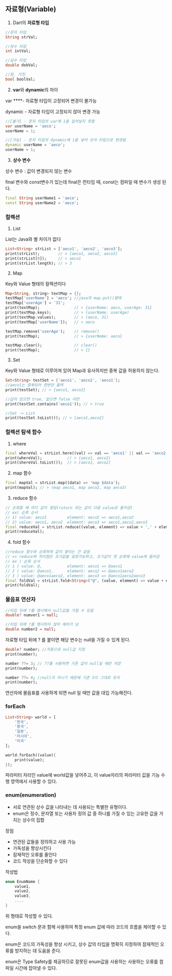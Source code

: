 ## 자료형(Variable)

1) Dart의 **자료형 타입**

```dart
//문자 타입
String strVal;

//정수 타입
int intVal;

//실수 타입
double dobVal;

//참, 거짓
bool boolVal;
```

2) **var**와 **dynamic**의 차이

var ****- 자료형 타입이 고정되어 변경이 불가능

dynamic - 자료형 타입이 고정되지 않아 변경 가능

```dart
//[불가] - 문자 타입의 var에 1을 집어넣지 못함
var userName = 'aeco';
userName = 1;

//[가능] - 문자 타입의 dynamic에 1을 넣어 숫자 타입으로 변경됨
dynamic userName = 'aeco';
userName = 1;
```

3) **상수 변수**

상수 변수 : 값이 변경되지 않는 변수

final 변수와 const변수가 있는데 final은 런타임 때, const는 컴파일 때 변수가 생성 된다.

```dart
final String userName1 = 'aece';
const String userName2 = 'aeco';
```

### 컬렉션

1) List

List는 Java와 별 차이가 없다

```dart
List<String> strList = ['aeco1', 'aeco2', 'aeco3'];
print(strList);	       // > [aeco1, aeco2, aeco3]  
print(strList[0]);     // > aeco1
print(strList.length); // > 3

```

2) Map

Key와 Value 형태의 컬렉션이다

```dart
Map<String, string> textMap = {};
testMap['userName'] = 'aeco'; //java의 map.put()형태
testMap['userAge'] = '31';
print(textMap);               // > {userName: aeco, userAge: 31}
print(textMap.keys);          // > (userName, userAge)
print(textMap.values);        // > (aeco, 31)
print(textMap['userName']);   // > aeco

testMap.remove('userAge');    // remove()
print(testMap);               // > {userName: aeco}

testMap.clear();              // clear()
print(testMap);               // > {}
```

3) Set

Key와 Value 형태로 이루어져 있어 Map과 유사하지만 중복 값을 허용하지 않는다.

```dart
Set<String> testSet = {'aeco1', 'aeco2', 'aeco1'};
//aeco1는 중복되어 한번만 출력
print(testSet); // > {aeco1, aeco2}

//값이 있으면 true, 없으면 false 리턴
print(testSet.contains('aeco1')); // > true

//Set -> List
print(testSet.toList()); // > [aeco1,aeco2]
```

### 컬렉션 탐색 함수

1) where

```dart
final whereVal = strList.here((val) => val == 'aeco1' || val == 'aeco2');
print(whereVal);           // > (aeco1, aeco2)
print(shereVal.toList());  // > [aeco1, aeco2]
```

2) map 함수

```dart
final mapVal = strList.map((data) => 'map $data');
print(mapVal); // > (map aeco1, map aeco2, map aeco3)
```

3) reduce 함수

```dart
// 순회할 때 마다 값이 쌓임(ruturn 되는 값이 다음 value로 들어감)
// ex) 순회 순서
// 1) value: aeco1         element: aeco2 => aeco1,aeco2
// 2) value: aeco1, aeco2  element: aeco3 => aeco1,aeco2,aeco3
final reduceVal = strList.reduce((value, element) => value + ',' + element);
print(reduceVal);
```

4) fold 함수

```dart
//reduce 함수와 순회하며 값이 쌓이는 건 같음
// => reduce와 차이점은 초기값을 설정가능하고, 초기값이 첫 순회때 value에 들어감
// ex ) 순회 순서
// 1 ) value: @,           element: aeco1 => @aeco1
// 2 ) value: @aeco1,      element: aeco2 => @aeco1aeco2
// 3 ) value: @aeco1aeco2, element: aeco3 => @aeco1aeco2aeco3
final foldVal = strList.fold<String>("@", (value, element) => value + element);
print(foldVal);
```

### 물음표 연산자

```dart
//타입 뒤에 ?를 명시해서 null값을 가질 수 있음
double? numver1 = null;

//타입 뒤에 ?를 명시하지 않아 에러가 남
double number2 = null;
```

자료형 타입 뒤에 ? 를 붙이면 해당 변수는 null을 가질 수 있게 된다.

```dart
double? number; //자동으로 null값 지정
print(number);

number ??= 3; // ??를 사용하면 기존 값이 null일 때만 저장
print(number);

number ??= 4; //null이 아니기 때문에 기존 3이 그대로 유지
print(number);
```

연산자에 물음표를 사용하게 되면 null 일 때만 값을 대입 가능해진다.

### forEach

```dart
List<String> world = [
	'한국',
	'중국',
	'일본',
	'러시아',
	'미국'
];

world.forEach((value){
	print(value);
});
```

파라미터 자리인 value에 world값을 넣어주고, 이 value자리의 파라미터 값을 기능 수행 영역에서 사용할 수 있다.

### enum(enumeration)

- 서로 연관된 상수 값을 나타내는 데 사용되는 특별한 유형이다.
- enum은 정수, 문자열 또는 사용자 정의 값 중 하나를 가질 수 있는 고유한 값을 가지는 상수의 집합

장점

- 연관된 값들을 정의하고 사용 가능
- 가독성을 향상시킨다
- 잠재적인 오류를 줄인다
- 코드 작성을 단순화할 수 있다

작성법

```dart
enum EnumName {
	value1,
	value2,
	value3,
	....
}
```

위 형태로 작성할 수 있다.

enum을 switch 문과 함께 사용하여 특정 enum 값에 따라 코드의 흐름을 제어할 수 있다.

enum은 코드의 가독성을 향상 시키고, 상수 값의 타입을 명확히 지정하여 잠재적인 오류를 방지하는 데 도움을 준다.

enum은 Type Safety를 제공하므로 잘못된 enum값을 사용하는 사용하는 오류를 컴파일 시간에 잡아낼 수 있다.